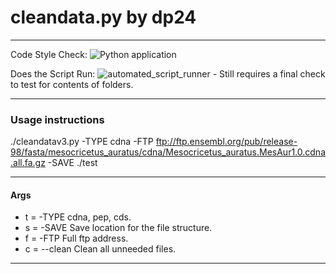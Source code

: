 # cleandata.py by dp24
---
Code Style Check: ![Python application](https://github.com/DLBPointon/gEVAL_cleaner/workflows/Python%20application/badge.svg?branch=master)

Does the Script Run: ![automated_script_runner](https://github.com/DLBPointon/gEVAL_cleaner/workflows/automated_script_runner/badge.svg?branch=master) - Still requires a final check to test for contents of folders.

---
### Usage instructions
./cleandatav3.py -TYPE cdna -FTP ftp://ftp.ensembl.org/pub/release-98/fasta/mesocricetus_auratus/cdna/Mesocricetus_auratus.MesAur1.0.cdna.all.fa.gz -SAVE ./test

-------------
#### Args

- t = -TYPE 	cdna, pep, cds.
- s = -SAVE 	Save location for the file structure.
- f = -FTP 	Full ftp address.
- c = --clean 	Clean all unneeded files.
--------------

